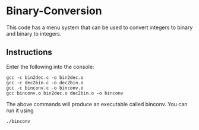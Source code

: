 # Binary-Conversion
This code has a menu system that can be used to convert integers to binary and binary to integers.

## Instructions
Enter the following into the console:
```
gcc -c bin2dec.c -o bin2dec.o
gcc -c dec2bin.c -o dec2bin.o
gcc -c binconv.c -o binconv.o
gcc binconv.o bin2dec.o dec2bin.o -o binconv
```
The above commands will produce an executable called binconv. You can run it using
```
./binconv
```
